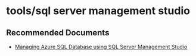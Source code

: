<properties
	pageTitle="tools/sql server management studio"
	description="tools/sql server management studio"
	service="microsoft.sql"
	resource="servers"
	authors="rohitnayakmsft"
	displayOrder=""
	selfHelpType="generic"
	supportTopicIds="31980435"
	resourceTags=""
	productPesIds="13491"
	cloudEnvironments="public"
	articleId="0b9fad20-be15-4f48-be84-7de14055bd9e"
/>

# tools/sql server management studio

## **Recommended Documents**

* [Managing Azure SQL Database using SQL Server Management Studio](https://azure.microsoft.com/documentation/articles/sql-database-manage-azure-ssms/)
